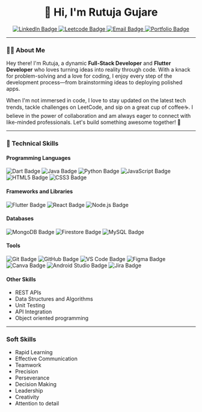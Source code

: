 <h1 align="center">👋 Hi, I'm Rutuja Gujare</h1>

<p align="center">
  <a href="https://www.linkedin.com/in/rutuja-gujare/">
    <img src="https://img.shields.io/badge/LinkedIn-blue?style=for-the-badge&logo=linkedin" alt="LinkedIn Badge"/>
  </a>
   <a href="https://leetcode.com/u/rutujagujare31/">
    <img src="https://img.shields.io/badge/Leetcode-orange?style=for-the-badge&logo=leetcode&logoColor=white" alt="Leetcode Badge"/>
  </a>
  <a href="mailto:rutujagujare31@gmail.com">
    <img src="https://img.shields.io/badge/Email-red?style=for-the-badge&logo=gmail&logoColor=white" alt="Email Badge"/>
  </a>
  <a href="https://rvgujare-portfolio.vercel.app/">
  <img src="https://img.shields.io/badge/Portfolio-blueviolet?style=for-the-badge&logo=google-chrome&logoColor=white" alt="Portfolio Badge"/>
</a>
</p>

---


### 👩‍💻 About Me

Hey there! I'm Rutuja, a dynamic **Full-Stack Developer** and **Flutter Developer** who loves turning ideas into reality through code. With a knack for problem-solving and a love for coding, I enjoy every step of the development process—from brainstorming ideas to deploying polished apps.

When I'm not immersed in code, I love to stay updated on the latest tech trends, tackle challenges on LeetCode, and sip on a great cup of coffee☕️. I believe in the power of collaboration and am always eager to connect with like-minded professionals. Let's build something awesome together! 🚀

---

### 🚀 Technical Skills

#### Programming Languages
<div >
  <img src="https://img.shields.io/badge/Dart-0175C2?style=for-the-badge&logo=dart&logoColor=white" alt="Dart Badge"/>
  <img src="https://img.shields.io/badge/Java-007396?style=for-the-badge&logo=java&logoColor=white" alt="Java Badge"/>
  <img src="https://img.shields.io/badge/Python-3776AB?style=for-the-badge&logo=python&logoColor=white" alt="Python Badge"/>
  <img src="https://img.shields.io/badge/JavaScript-F7DF1E?style=for-the-badge&logo=javascript&logoColor=black" alt="JavaScript Badge"/>
  <img src="https://img.shields.io/badge/HTML5-E34F26?style=for-the-badge&logo=html5&logoColor=white" alt="HTML5 Badge"/>
  <img src="https://img.shields.io/badge/CSS3-1572B6?style=for-the-badge&logo=css3&logoColor=white" alt="CSS3 Badge"/>
</div>

#### Frameworks and Libraries
<div >
  <img src="https://img.shields.io/badge/Flutter-02569B?style=for-the-badge&logo=flutter&logoColor=white" alt="Flutter Badge"/>
  <img src="https://img.shields.io/badge/React-61DAFB?style=for-the-badge&logo=react&logoColor=black" alt="React Badge"/>
  <img src="https://img.shields.io/badge/Node.js-339933?style=for-the-badge&logo=nodedotjs&logoColor=white" alt="Node.js Badge"/>
</div>

#### Databases
<div >
  <img src="https://img.shields.io/badge/MongoDB-47A248?style=for-the-badge&logo=mongodb&logoColor=white" alt="MongoDB Badge"/>
  <img src="https://img.shields.io/badge/Firestore-FFCA28?style=for-the-badge&logo=firebase&logoColor=black" alt="Firestore Badge"/>
  <img src="https://img.shields.io/badge/MySQL-4479A1?style=for-the-badge&logo=mysql&logoColor=white" alt="MySQL Badge"/>
</div>

#### Tools
<div>
  <img src="https://img.shields.io/badge/Git-F05032?style=for-the-badge&logo=git&logoColor=white" alt="Git Badge"/>
  <img src="https://img.shields.io/badge/GitHub-181717?style=for-the-badge&logo=github&logoColor=white" alt="GitHub Badge"/>
  <img src="https://img.shields.io/badge/VS%20Code-007ACC?style=for-the-badge&logo=visual-studio-code&logoColor=white" alt="VS Code Badge"/>
  <img src="https://img.shields.io/badge/Figma-F24E1E?style=for-the-badge&logo=figma&logoColor=white" alt="Figma Badge"/>
  <img src="https://img.shields.io/badge/Canva-00C4CC?style=for-the-badge&logo=canva&logoColor=white" alt="Canva Badge"/>
  <img src="https://img.shields.io/badge/Android%20Studio-3DDC84?style=for-the-badge&logo=android-studio&logoColor=white" alt="Android Studio Badge"/>
  <img src="https://img.shields.io/badge/Jira-0052CC?style=for-the-badge&logo=jira&logoColor=white" alt="Jira Badge"/>
</div>

#### Other Skills
-  REST APIs
-  Data Structures and Algorithms
-  Unit Testing
-  API Integration
-  Object oriented programming

---

### Soft Skills
-  Rapid Learning
-  Effective Communication
-  Teamwork
-  Precision
-  Perseverance
-  Decision Making
-  Leadership
-  Creativity
-  Attention to detail



